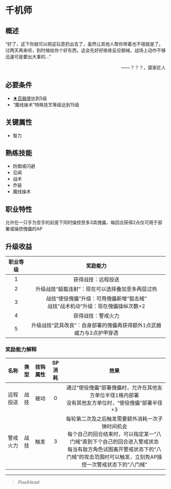 # 千机师

## 概述

“好了，这下你就可以把这玩意扔出去了，虽然让其他人帮你带着也不错就是了。过两天再来呗，到时候给你个好东西，这会先好好练练反应御械，战场上动作不够迅速可是要出大事的…”
<div align="right">——？？？，糜家匠人</div>

## 必要条件

* <a href="../mech_disciple" target="_blank">★百器使</a>达到5级
* “魔线操术”特殊技艺等级达到15级

## 关键属性

* 智力

## 熟练技能

* 防御或闪避
* 见闻
* 战术
* 乔装
* 魔线操术

## 职业特性

允许在一只手为空手的前提下同时操控至多3具傀儡，每回合获得2点仅可用于部署或操控傀儡的AP

## 升级收益

职业等级|奖励能力
:--:|:--:
1|获得战技：远程投送
2|升级战技“超载连射”：现在可以选择叠加至多两层过热
3|战技“使役傀儡”升级：可用傀儡新增“狙击械”<br>战技“战术机动”升级：现在傀儡操纵次数+2
4|获得战技：警戒火力
5|升级战技“武具改良”：自身部署的傀儡再获得额外1点武器威力与2点护甲穿透

### 奖励能力解释

名称|类型|挂钩属性|SP消耗|效果
:--:|:--:|:--:|:--:|:--:
远程投送|战技|被动|0|通过“使役傀儡”部署傀儡时，允许在其他友方单位半径1格内部署<br>没有其他友方单位时，“使役傀儡”部署半径+3
警戒火力|战技|触发|3|每轮第二次及之后触发需要额外消耗一次子弹时间机会<br>每个自己的回合结束时，可以指定某一“八门械”直到下个自己的回合进入警戒状态<br>每当有敌方角色试图离开警戒状态下的“八门械”的攻击范围时可以触发，立刻免AP操控一次警戒状态下的“八门械”

---

> *PixelHead*